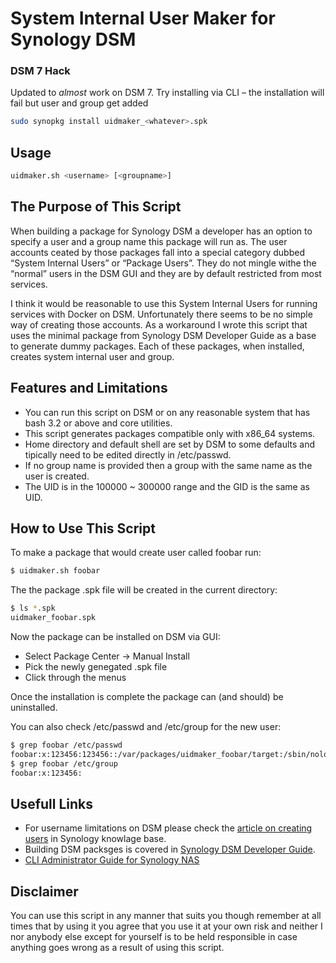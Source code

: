 # System Internal User Maker for Synology DSM

### DSM 7 Hack
Updated to *almost* work on DSM 7. Try installing via CLI – the installation will fail but user and group get added
```bash
sudo synopkg install uidmaker_<whatever>.spk
```

## Usage
```bash
uidmaker.sh <username> [<groupname>]
```

## The Purpose of This Script
When building a package for Synology DSM a developer has an option to specify a user and a group name this package will run as. The user accounts ceated by those packages fall into a special category dubbed “System Internal Users” or “Package Users”. They do not mingle withe the “normal” users in the DSM GUI and they are by default restricted from most services.

I think it would be reasonable to use this System Internal Users for running services with Docker on DSM. Unfortunately there seems to be no simple way of creating those accounts. As a workaround I wrote this script that uses the minimal package from Synology DSM Developer Guide as a base to generate dummy packages. Each of these packages, when installed, creates system internal user and group.

## Features and Limitations
* You can run this script on DSM or on any reasonable system that has bash 3.2 or above and core utilities.
* This script generates packages compatible only with x86_64 systems.
* Home directory and default shell are set by DSM to some defaults and tipically need to be edited directly in /etc/passwd.
* If no group name is provided then a group with the same name as the user is created.
* The UID is in the 100000 ~ 300000 range and the GID is the same as UID.

## How to Use This Script
To make a package that would create user called foobar run:
```bash
$ uidmaker.sh foobar
```
The the package .spk file will be created in the current directory:
```bash
$ ls *.spk
uidmaker_foobar.spk
```
Now the package can be installed on DSM via GUI: 
* Select Package Center → Manual Install
* Pick the newly genegated .spk file
* Click through the menus

Once the installation is complete the package can (and should) be uninstalled.

You can also check /etc/passwd and /etc/group for the new user:
```bash
$ grep foobar /etc/passwd
foobar:x:123456:123456::/var/packages/uidmaker_foobar/target:/sbin/nologin
$ grep foobar /etc/group
foobar:x:123456:
```

## Usefull Links
* For username limitations on DSM please check the [article on creating users](https://www.synology.com/en-global/knowledgebase/DSM/help/DSM/AdminCenter/file_user_create) in Synology knowlage base.
* Building DSM packsges is covered in [Synology DSM Developer Guide](https://originhelp.synology.com/developer-guide/index.html).
* [CLI Administrator Guide for Synology NAS](https://global.download.synology.com/download/Document/Software/DeveloperGuide/Firmware/DSM/All/enu/Synology_DiskStation_Administration_CLI_Guide.pdf)

## Disclaimer

You can use this script in any manner that suits you though remember at all times that by using it you agree that you use it at your own risk and neither I nor anybody else except for yourself is to be held responsible in case anything goes wrong as a result of using this script.
